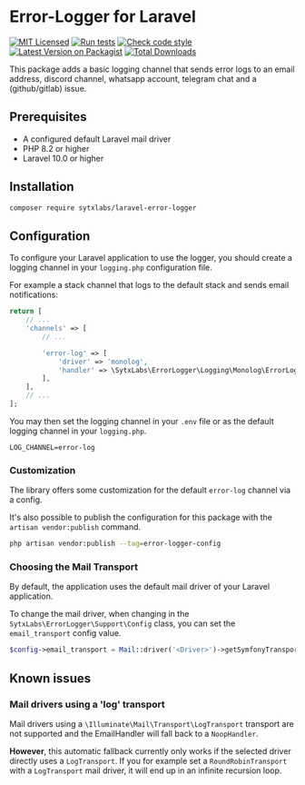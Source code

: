 # Error-Logger for Laravel

[![MIT Licensed](https://img.shields.io/badge/License-MIT-brightgreen.svg?style=flat-square)](LICENSE.md)
[![Run tests](https://github.com/SytxLabs/Laravel-Error-Logger/actions/workflows/tests.yml/badge.svg?style=flat-square)](https://github.com/SytxLabs/Laravel-Error-Logger/actions/workflows/tests.yml)
[![Check code style](https://github.com/SytxLabs/Laravel-Error-Logger/actions/workflows/code-style.yml/badge.svg?style=flat-square)](https://github.com/SytxLabs/Laravel-Error-Logger/actions/workflows/code-style.yml)
[![Latest Version on Packagist](https://poser.pugx.org/sytxlabs/laravel-error-logger/v/stable?format=flat-square)](https://packagist.org/packages/sytxlabs/laravel-error-logger)
[![Total Downloads](https://poser.pugx.org/sytxlabs/laravel-error-logger/downloads?format=flat-square)](https://packagist.org/packages/sytxlabs/laravel-error-logger)


This package adds a basic logging channel that sends error logs to an email address, discord channel, whatsapp account, telegram chat and a (github/gitlab) issue.

## Prerequisites

* A configured default Laravel mail driver
* PHP 8.2 or higher
* Laravel 10.0 or higher

## Installation

```sh
composer require sytxlabs/laravel-error-logger
```

## Configuration

To configure your Laravel application to use the logger, you should create a logging channel in your `logging.php`
configuration file.

For example a stack channel that logs to the default stack and sends email notifications:

```php
return [
    // ...
    'channels' => [
        // ...    

        'error-log' => [
            'driver' => 'monolog',
            'handler' => \SytxLabs\ErrorLogger\Logging\Monolog\ErrorLogHandler::class,
        ],
    ],
    // ...    
];
```

You may then set the logging channel in your `.env` file or as the default logging channel in your `logging.php`.

```dotenv
LOG_CHANNEL=error-log
```

### Customization

The library offers some customization for the default `error-log` channel via a config.

It's also possible to publish the configuration for this package with the `artisan vendor:publish` command.

```sh
php artisan vendor:publish --tag=error-logger-config
```

### Choosing the Mail Transport

By default, the application uses the default mail driver of your Laravel application.

To change the mail driver, when changing in the `SytxLabs\ErrorLogger\Support\Config` class, you can set the `email_transport` config value.
    
```php
$config->email_transport = Mail::driver('<Driver>')->getSymfonyTransport();
```

## Known issues

### Mail drivers using a 'log' transport

Mail drivers using a `\Illuminate\Mail\Transport\LogTransport` transport are not supported and the EmailHandler will
fall back to a `NoopHandler`.

**However**, this automatic fallback currently only works if the selected driver directly uses a `LogTransport`.
If you for example set a `RoundRobinTransport` with a `LogTransport` mail driver, it will end up in
an infinite recursion loop. 

